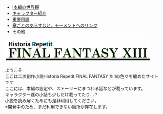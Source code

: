 <html>
<head>
<title>HRFF13　</title>
<link rel="stylesheet" href="ホームｃｓｓ.css">
</head>
<!-- 覗くな -->

<nav>
<ul>
<li class="current"><a href="world.md">l本編の世界観</a></li>
<li class="current"><a href="chara.md">キャラクター紹介</a></li>
<li class="current"><a href="tanngo.md">重要用語</a></li>
<li class="current"><a href="moment.md">章ごとのあらすじと、モーメントへのリンク</a></li>
<li>その他</li>
</ul>
</nav>

<img align=middle src="FINAL FANTASY.png" ><br>

ようこそ<br>
ここは二次創作小説Historia Repetit FINAL FANTASY XIIIの色々を纏めたサイトです<br>
ここには、本編の設定や、ストーリーにまつわる話などが載っています。<br>
キャラクター達の小話も少しだけ載ってたり…？<br>
小説を読み解くためにも是非利用してください。<br>
※開発中のため、まだ利用できない箇所が存在します。<br>

